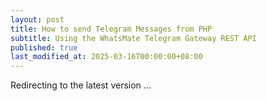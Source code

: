 ```yaml
---
layout: post
title: How to send Telegram Messages from PHP
subtitle: Using the WhatsMate Telegram Gateway REST API
published: true
last_modified_at: 2025-03-16T00:00:00+08:00
---
```



<script>
    function pageRedirect() {
        window.location.replace("/2022-06-16-send-telegram-message-php/");
    }      
    setTimeout("pageRedirect()", 1000);
</script>

Redirecting to the latest version ...
